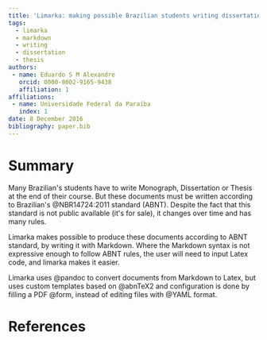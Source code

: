 ```yaml
---
title: 'Limarka: making possible Brazilian students writing dissertation and thesis with Markdown'
tags:
  - limarka
  - markdown
  - writing
  - dissertation
  - thesis
authors:
 - name: Eduardo S M Alexandre
   orcid: 0000-0002-9165-9438
   affiliation: 1
affiliations:
 - name: Universidade Federal da Paraíba
   index: 1
date: 8 December 2016
bibliography: paper.bib
---
```


# Summary

Many Brazilian's students have to write Monograph, Dissertation or Thesis at the
end of their course. But these documents must be written according to Brazilian's 
@NBR14724:2011 standard (ABNT). Despite the fact that this standard is not public available 
(it's for sale), it changes over time and has many rules.

Limarka makes possible to produce these documents according to ABNT standard,
by writing it with Markdown. Where the Markdown syntax is not expressive enough 
to follow ABNT rules, the user will need to input Latex code, and limarka 
makes it easier.

Limarka uses @pandoc to convert documents from Markdown to Latex, but uses custom
templates based on @abnTeX2 and configuration is done by filling a PDF @form, 
instead of editing files with @YAML format.

# References

